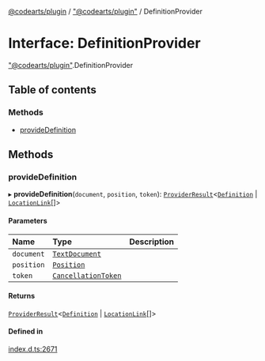 [@codearts/plugin](../README.md) / ["@codearts/plugin"](../modules/_codearts_plugin_.md) / DefinitionProvider

# Interface: DefinitionProvider

["@codearts/plugin"](../modules/_codearts_plugin_.md).DefinitionProvider

## Table of contents

### Methods

- [provideDefinition](codearts_plugin_.DefinitionProvider.md#providedefinition)

## Methods

### provideDefinition

▸ **provideDefinition**(`document`, `position`, `token`): [`ProviderResult`](../modules/_codearts_plugin_.md#providerresult)<[`Definition`](../modules/_codearts_plugin_.md#definition) \| [`LocationLink`](codearts_plugin_.LocationLink.md)[]\>

#### Parameters

| Name | Type | Description |
| :------ | :------ | :------ |
| `document` | [`TextDocument`](codearts_plugin_.TextDocument.md) |  |
| `position` | [`Position`](../classes/codearts_plugin_.Position.md) |  |
| `token` | [`CancellationToken`](codearts_plugin_.CancellationToken.md) |  |

#### Returns

[`ProviderResult`](../modules/_codearts_plugin_.md#providerresult)<[`Definition`](../modules/_codearts_plugin_.md#definition) \| [`LocationLink`](codearts_plugin_.LocationLink.md)[]\>

#### Defined in

[index.d.ts:2671](https://github.com/huaweicloud/cloudide-plugin-api/blob/d4de966/index.d.ts#L2671)
